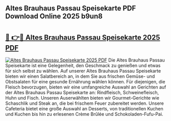 ## Altes Brauhaus Passau Speisekarte PDF Download Online 2025 b9un8

# <h2><a href="http://gca16tr.nevu.top/?p=Altes+Brauhaus+Passau+Speisekarte">🔗 👉🔴 Altes Brauhaus Passau Speisekarte 2025 PDF</a></h2>

[![Altes Brauhaus Passau Speisekarte 2025 PDF](https://i.imgur.com/dBaPXMq.png)](http://gca16tr.nevu.top/?p=Altes+Brauhaus+Passau+Speisekarte)
Die Altes Brauhaus Passau Speisekarte ist eine Gelegenheit, den Geschmack zu genießen und etwas für sich selbst zu wählen. Auf unserer Altes Brauhaus Passau Speisekarte bieten wir einen Salatbereich an, in dem Sie aus frischen Gemüse- und Obstsalaten für eine gesunde Ernährung wählen können. Für diejenigen, die Fleisch bevorzugen, bieten wir eine umfangreiche Auswahl an Gerichten auf der Altes Brauhaus Passau Speisekarte an: Rindfleisch, Schweinefleisch, Huhn und Fisch. Unseren Auserwählten bieten wir Gourmet-Gerichte wie Schaschlik und Steak an, die bei frischem Feuer zubereitet werden. Unsere Cafeteria bietet eine große Auswahl an Desserts, von traditionellen Kuchen und Kuchen bis hin zu erlesenen Crème Brûlée und Schokoladen-Fufu-Pai.
